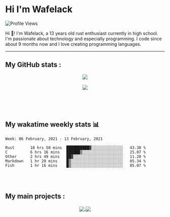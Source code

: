 Hi I'm Wafelack
===============


<img align="center" alt="Profile Views" src="https://komarev.com/ghpvc/?username=Wafelack">

Hi 🖖!
I'm Wafelack, a 13 years old rust enthusiast currently in high school. I'm passionate about technology and especially programming. I code since about 9 months now and I love creating programming languages.
<br>

___

**My GitHub stats** :
---------------------

<p align="center">
<a href="https://github.com/anuraghazra/github-readme-stats">
<img align="center" src="https://readme-stats-kzn8ydhjy.vercel.app/api?username=wafelack&custom_title=Wafelack contributions :&show_icons=true&title_color=bbbbbb&text_color=dddddd&icon_color=990000&bg_color=111111" />
</a>
  <br>
 <br>
<a href="https://github.com/anuraghazra/github-readme-stats">
<img align="center" src="https://readme-stats-kzn8ydhjy.vercel.app/api/top-langs/?username=wafelack&langs_count=7&title_color=bbbbbb&text_color=dddddd&icon_color=990000&layout=compact&bg_color=111111&hide=html,css"/>
</a>
</p>

<br>
<br>
<br>

## My wakatime weekly stats 📊

<!--START_SECTION:waka-->
```text
Week: 06 February, 2021 - 13 February, 2021

Rust       10 hrs 50 mins  ██████████▓░░░░░░░░░░░░░░   43.30 % 
C          6 hrs 16 mins   ██████▒░░░░░░░░░░░░░░░░░░   25.07 % 
Other      2 hrs 49 mins   ██▓░░░░░░░░░░░░░░░░░░░░░░   11.28 % 
Markdown   1 hr 20 mins    █▒░░░░░░░░░░░░░░░░░░░░░░░   05.34 % 
Fish       1 hr 16 mins    █▒░░░░░░░░░░░░░░░░░░░░░░░   05.07 % 
```
<!--END_SECTION:waka-->

<br>
<br>

**My main projects** :
----------------------

<div align="center">
  <a href="https://github.com/wafelack/wng">
  <!-- Change the `github-readme-stats.anuraghazra1.vercel.app` to `github-readme-stats.vercel.app`  -->
  <img align="center" src="https://readme-stats-kzn8ydhjy.vercel.app/api/pin/?username=wafelack&repo=wng&title_color=dea584&text_color=dddddd&icon_color=990000&bg_color=111111" />
  </a>    
  <a href="https://github.com/wafelack/orion-lang">
    <!-- Change the `github-readme-stats.anuraghazra1.vercel.app` to `github-readme-stats.vercel.app`  -->
    <img align="center" src="https://readme-stats-kzn8ydhjy.vercel.app/api/pin/?username=wafelack&repo=orion-lang&title_color=dea584&text_color=dddddd&icon_color=990000&bg_color=111111" />
  </a>  
</div>
